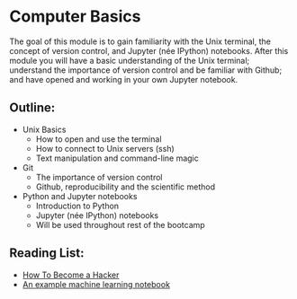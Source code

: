 # Computer Basics

The goal of this module is to gain familiarity with the Unix terminal, the concept of version control, and Jupyter (née IPython) notebooks. After this module you will have a basic understanding of the Unix terminal; understand the importance of version control and be familiar with Github; and have opened and working in your own Jupyter notebook.

## Outline:
  - Unix Basics
    - How to open and use the terminal
    - How to connect to Unix servers (ssh)
    - Text manipulation and command-line magic
  - Git
    - The importance of version control
    - Github, reproducibility and the scientific method
  - Python and Jupyter notebooks
    - Introduction to Python 
    - Jupyter (née IPython) notebooks 
    - Will be used throughout rest of the bootcamp 

## Reading List:
  - [How To Become a Hacker](http://www.catb.org/esr/faqs/hacker-howto.html)
  - [An example machine learning notebook](https://github.com/rhiever/Data-Analysis-and-Machine-Learning-Projects/blob/master/example-data-science-notebook/Example%20Machine%20Learning%20Notebook.ipynb)

